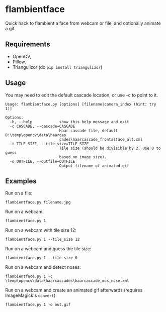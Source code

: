 flambientface
=============

Quick hack to flambient a face from webcam or file, and optionally animate a gif.

Requirements
---

 * OpenCV,
 * Pillow,
 * Triangulizor (do `pip install triangulizor`)

Usage
---
You may need to edit the default cascade location, or use -c to point to it.

```
Usage: flambientface.py [options] [filename|camera_index (hint: try 1)]

Options:
  -h, --help            show this help message and exit
  -c CASCADE, --cascade=CASCADE
                        Haar cascade file, default D:\temp\opencv\data\haarcas
                        cades\haarcascade_frontalface_alt.xml
  -t TILE_SIZE, --tile-size=TILE_SIZE
                        Tile size (should be divisible by 2. Use 0 to guess
                        based on image size).
  -o OUTFILE, --outfile=OUTFILE
                        Output filename of animated gif
```

Examples
---

Run on a file:

```flambientface.py filename.jpg ```

Run on a webcam:

```flambientface.py 1 ```

Run on a webcam with tile size 12:

```flambientface.py 1 --tile_size 12```

Run on a webcam and guess the tile size:

```flambientface.py 1 --tile-size 0```

Run on a webcam and detect noses:

```flambientface.py 1 -c \temp\opencv\data\haarcascades\haarcascade_mcs_nose.xml```

Run on a webcam and create an animated gif afterwards (requires ImageMagick's `convert`):

```flambientface.py 1 -o out.gif```


